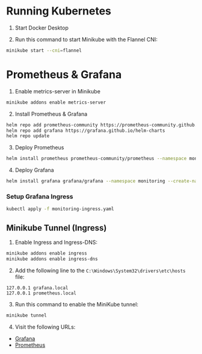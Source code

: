 # Running Kubernetes

1. Start Docker Desktop

2. Run this command to start Minikube with the Flannel CNI:

````bash
minikube start --cni=flannel
````

# Prometheus & Grafana

1. Enable metrics-server in Minikube

```bash
minikube addons enable metrics-server
```

2. Install Prometheus & Grafana

```bash
helm repo add prometheus-community https://prometheus-community.github.io/helm-charts
helm repo add grafana https://grafana.github.io/helm-charts
helm repo update
```

3. Deploy Prometheus

```bash
helm install prometheus prometheus-community/prometheus --namespace monitoring --create-namespace
```

4. Deploy Grafana

```bash
helm install grafana grafana/grafana --namespace monitoring --create-namespace
```

### Setup Grafana Ingress

```bash
kubectl apply -f monitoring-ingress.yaml
```

## Minikube Tunnel (Ingress)

1. Enable Ingress and Ingress-DNS:

````bash
minikube addons enable ingress
minikube addons enable ingress-dns
````

2. Add the following line to the `C:\Windows\System32\drivers\etc\hosts` file:

````text
127.0.0.1 grafana.local
127.0.0.1 prometheus.local
````

3. Run this command to enable the MiniKube tunnel:

````bash
minikube tunnel
````

4. Visit the following URLs:

- [Grafana](https://grafana.local)
- [Prometheus](https://prometheus.local)
